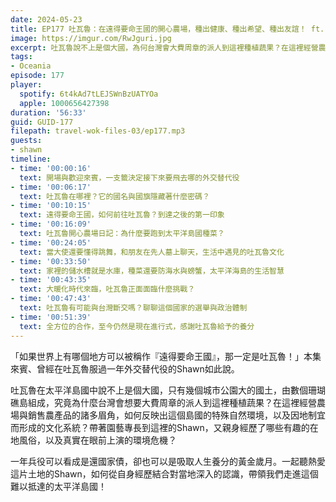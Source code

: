 ```yaml
---
date: 2024-05-23
title: EP177 吐瓦魯：在遠得要命王國的開心農場，種出健康、種出希望、種出友誼！ ft. Shawn
image: https://imgur.com/RwJguri.jpg
excerpt: 吐瓦魯說不上是個大國，為何台灣會大費周章的派人到這裡種植蔬果？在這裡經營農場與銷售農產品的諸多眉角，如何反映出其特殊自然環境，以及因地制宜而形成的文化系統？來聽聽曾在這裡服役一年的Shawn怎麼說吧！
tags:
- Oceania
episode: 177
player:
  spotify: 6t4kAd7tLEJSWnBzUATYOa
  apple: 1000656427398
duration: '56:33'
guid: GUID-177
filepath: travel-wok-files-03/ep177.mp3
guests:
- shawn
timeline:
- time: '00:00:16'
  text: 開場與歡迎來賓，一支籤決定接下來要飛去哪的外交替代役
- time: '00:06:17'
  text: 吐瓦魯在哪裡？它的國名與國旗隱藏著什麼密碼？
- time: '00:10:15'
  text: 遠得要命王國，如何前往吐瓦魯？到達之後的第一印象
- time: '00:16:09'
  text: 吐瓦魯開心農場日記：為什麼要跑到太平洋島國種菜？
- time: '00:24:05'
  text: 當大使還要懂得跳舞，和朋友在先人墓上聊天，生活中遇見的吐瓦魯文化
- time: '00:33:50'
  text: 家裡的儲水槽就是水庫，種菜還要防海水與螃蟹，太平洋海島的生活智慧
- time: '00:43:35'
  text: 大暖化時代來臨，吐瓦魯正面面臨什麼挑戰？
- time: '00:47:43'
  text: 吐瓦魯有可能與台灣斷交嗎？聊聊這個國家的選舉與政治體制
- time: '00:51:39'
  text: 全方位的合作，至今仍然是現在進行式，感謝吐瓦魯給予的養分
---
```

「如果世界上有哪個地方可以被稱作『遠得要命王國』，那一定是吐瓦魯！」本集來賓、曾經在吐瓦魯服過一年外交替代役的Shawn如此說。

吐瓦魯在太平洋島國中說不上是個大國，只有幾個城市公園大的國土，由數個珊瑚礁島組成，究竟為什麼台灣會想要大費周章的派人到這裡種植蔬果？在這裡經營農場與銷售農產品的諸多眉角，如何反映出這個島國的特殊自然環境，以及因地制宜而形成的文化系統？帶著園藝專長到這裡的Shawn，又親身經歷了哪些有趣的在地風俗，以及真實在眼前上演的環境危機？

一年兵役可以看成是還國家債，卻也可以是吸取人生養分的黃金歲月。一起聽熱愛這片土地的Shawn，如何從自身經歷結合對當地深入的認識，帶領我們走進這個難以抵達的太平洋島國！
